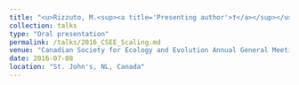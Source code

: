 ```yaml
---
title: "<u>Rizzuto, M.<sup><a title='Presenting author'>†</a></sup></u>, Carbone, C., Pawar, S. **Bio-mechanical constraints on foraging reverse the scaling of activity rate among carnivores.**"
collection: talks
type: "Oral presentation"
permalink: /talks/2016_CSEE_Scaling.md
venue: "Canadian Society for Ecology and Evolution Annual General Meeting 2017"
date: 2016-07-08
location: "St. John's, NL, Canada"
---
```

